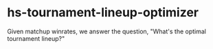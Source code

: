 # hs-tournament-lineup-optimizer
Given matchup winrates, we answer the question, "What's the optimal tournament lineup?"
